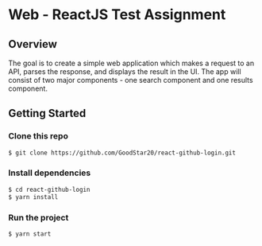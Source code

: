 # Web - ReactJS Test Assignment

## Overview

The goal is to create a simple web application which makes a request to an API, parses the response, and displays the result in the UI. The app will consist of two major components - one search component and one results component.

## Getting Started

### Clone this repo

```bash
$ git clone https://github.com/GoodStar20/react-github-login.git
```

### Install dependencies

```bash
$ cd react-github-login
$ yarn install
```

### Run the project

```bash
$ yarn start
```
